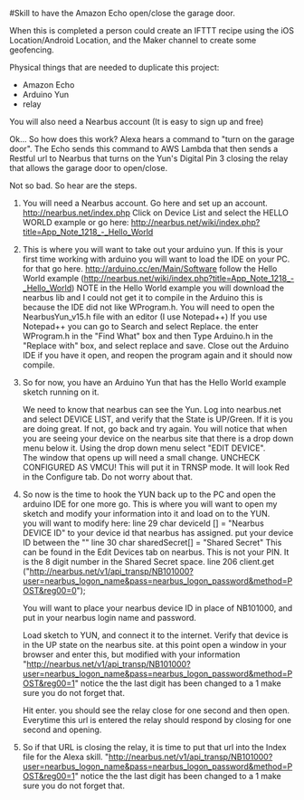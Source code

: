 #Skill to have the Amazon Echo open/close the garage door.

When this is completed a person could create an IFTTT recipe using the iOS Location/Android Location, and the Maker channel to create some geofencing.


Physical things that are needed to duplicate this project:
* Amazon Echo
* Arduino Yun
* relay

You will also need a Nearbus account (It is easy to sign up and free)

Ok... So how does this work?
Alexa hears a command to "turn on the garage door".  The Echo sends this command to AWS Lambda that then sends a Restful url to Nearbus that turns on the Yun's Digital Pin 3 closing the relay that allows the garage door to open/close.

Not so bad.
So hear are the steps.

1.  You will need a Nearbus account.
    Go here and set up an account.
    http://nearbus.net/index.php
    Click on Device List and select the HELLO WORLD example or go here:
    http://nearbus.net/wiki/index.php?title=App_Note_1218_-_Hello_World

2.  This is where you will want to take out your arduino yun.
    If this is your first time working with arduino you will want to load the IDE on your PC.
    for that go here. 
    http://arduino.cc/en/Main/Software
    follow the Hello World example (http://nearbus.net/wiki/index.php?title=App_Note_1218_-_Hello_World)
    NOTE in the Hello World example you will download the nearbus lib and I could not get it to compile in the Arduino
    this is because the IDE did not like WProgram.h.  You will need to open the NearbusYun_v15.h file with an editor
    (I use Notepad++)  If you use Notepad++ you can go to Search and select Replace.  the enter WProgram.h in the "Find What" box and then Type Arduino.h in the "Replace with" box, and select replace and save.  Close out the Arduino IDE if you        have it open, and reopen the program again and it should now compile.

3.  So for now, you have an Arduino Yun that has the Hello World example sketch running on it.
    
    We need to know that nearbus can see the Yun.  Log into nearbus.net and select DEVICE LIST, and verify that the State is UP/Green.  If it is you are doing great.  If not, go back and try again.
    You will notice that when you are seeing your device on the nearbus site that there is a drop down menu below it.  Using the drop down menu select "EDIT DEVICE".  
    The window that opens up will need a small change.  UNCHECK CONFIGURED AS VMCU!  This will put it in TRNSP mode.  It will look Red in the Configure tab.  Do not worry about that.

4.  So now is the time to hook the YUN back up to the PC and open the arduino IDE for one more go. This is where you will want to open my sketch and modify your information into it and load on to the YUN.  
    you will want to modify here:
    line 29 char deviceId []    = "Nearbus DEVICE ID"  to your device id that nearbus has assigned. put your device ID between the ""
    line 30 char sharedSecret[] = "Shared Secret"  This can be found in the Edit Devices tab on nearbus.  This is not your PIN.  It is the 8 digit number in the Shared Secret space. 
    line 206 client.get ("http://nearbus.net/v1/api_transp/NB101000?user=nearbus_logon_name&pass=nearbus_logon_password&method=POST&reg00=0");

    You will want to place your nearbus device ID in place of NB101000, and put in your nearbus login name and password.
                                  
    Load sketch to YUN, and connect it to the internet.  Verify that device is in the UP state on the nearbus site.
    at this point open a window in your browser and enter this, but modified with your information 
    "http://nearbus.net/v1/api_transp/NB101000?user=nearbus_logon_name&pass=nearbus_logon_password&method=POST&reg00=1"
    notice the the last digit has been changed to a 1 make sure you do not forget that.
    
    Hit enter.  you should see the relay close for one second and then open.  Everytime this url is entered the relay should respond by closing for one second and opening.

5.  So if that URL is closing the relay, it is time to put that url into the Index file for the Alexa skill. "http://nearbus.net/v1/api_transp/NB101000?user=nearbus_logon_name&pass=nearbus_logon_password&method=POST&reg00=1"
    notice the the last digit has been changed to a 1 make sure you do not forget that.

    



